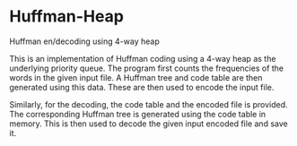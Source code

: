 # Huffman-Heap
Huffman en/decoding using 4-way heap

This is an implementation of Huffman coding using a 4-way heap as the underlying priority queue.
The program first counts the frequencies of the words in the given input file.
A Huffman tree and code table are then generated using this data. 
These are then used to encode the input file. 

Similarly, for the decoding, the code table and the encoded file is provided.
The corresponding Huffman tree is generated using the code table in memory.
This is then used to decode the given input encoded file and save it.
